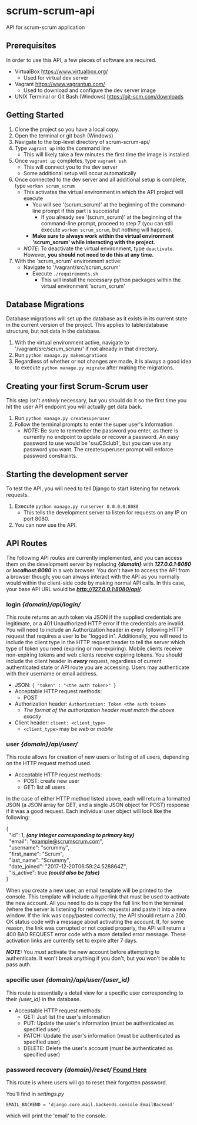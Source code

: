 # scrum-scrum-api
API for scrum-scrum application

## Prerequisites
In order to use this API, a few pieces of software are required.
- VirtualBox https://www.virtualbox.org/
  - Used for virtual dev server
- Vagrant https://www.vagrantup.com/
  - Used to download and configure the dev server image
- UNIX Terminal or Git Bash (Windows) https://git-scm.com/downloads

## Getting Started
1. Clone the project so you have a local copy.
2. Open the terminal or git bash (Windows)
3. Navigate to the top-level directory of scrum-scrum-api/
4. Type `vagrant up` into the command line
   - This will likely take a few minutes the first time the image is installed
5. Once `vagrant up` completes, type `vagrant ssh`
   - This will connect you to the dev server
   - Some additional setup will occur automatically
6. Once connected to the dev server and all additional setup is complete, type `workon scrum_scrum`
   - This activates the virtual environment in which the API project will execute
     - You will see '(scrum_scrum)' at the beginning of the command-line prompt if this part is successful
       - If you already see '(scrum_scrum)' at the beginning of the command-line prompt, proceed to step 7 (you can still execute `workon scrum_scrum`, but nothing will happen).
     - **Make sure to always work within the virtual environment 'scrum_scrum' while interacting with the project.**
   - *NOTE*: To deactivate the virtual environment, type `deactivate`. However, **you should not need to do this at any time.**
7. With the 'scrum_scrum' environment active:
   - Navigate to '/vagrant/src/scrum_scrum'
     - Execute `./requirements.sh`
       - This will install the necessary python packages within the virtual environment 'scrum_scrum'

## Database Migrations
Database migrations will set up the database as it exists in its current state in the current version of the project. This applies to table/database structure, but not data in the database.
1. With the virtual environment active, navigate to '/vagrant/src/scrum_scrum/' if not already in that directory.
2. Run `python manage.py makemigrations`
3. Regardless of whether or not changes are made, it is always a good idea to execute `python manage.py migrate` after making the migrations.

## Creating your first Scrum-Scrum user
This step isn't *entirely* necessary, but you should do it so the first time you hit the user API endpoint you will actually get data back.
1. Run `python manage.py createsuperuser`
2. Follow the terminal prompts to enter the super user's information.
   - *NOTE:* Be sure to remember the password you enter, as there is currently no endpoint to update or recover a password. An easy password to use would be 'ssuCSclub1', but you can use any password you want. The createsuperuser prompt will enforce password constraints.

## Starting the development server
To test the API, you will need to tell Django to start listening for network requests.
1. Execute `python manage.py runserver 0.0.0.0:8080`
   - This tells the development server to listen for requests on any IP on port 8080.
2. You can now use the API.

## API Routes
The following API routes are currently implemented, and you can access them on the development server by replacing **_{domain}_** with **_127.0.0.1:8080_** or **_localhost:8080_** in a web browser. You don't have to access the API from a browser though; you can always interact with the API as you normally would within the client-side code by making normal API calls. In this case, your base API URL would be **_http://127.0.0.1:8080/api/_**.
### login *{domain}/api/login/*
This route returns an auth token via JSON if the supplied credentials are legitimate, or a 401 Unauthorized HTTP error if the credentials are invalid. You will need to include an Authorization header in every following HTTP request that requires a user to be "logged in". Additionally, you will need to include the client type in the HTTP request header to tell the server
which type of token you need (expiring or non-expiring). Mobile clients
receive non-expiring tokens and web clients receive expiring tokens. You should include the client header in **_every_** request, regardless of
current authenticated state or API route you are accessing. Users may authenticate with their username or email address.
- JSON: `{ "token" : "<the auth token>" }`
- Acceptable HTTP request methods:
  - POST
- Authorization header: `Authorization: Token <the auth token>`
  - *The format of the authorization header must match the above exactly*
- Client header: `client: <client_type>`
  - `<client_type>` may be *web* or *mobile*

### user *{domain}/api/user/*
This route allows for creation of new users or listing of all users, depending on the HTTP request method used.
- Acceptable HTTP request methods:
  - POST: create new user
  - GET: list all users

In the case of either HTTP method listed above, each will return a formatted JSON (a JSON array for GET, and a single JSON object for POST) response if it was a good request. Each individual user object will look like the following:

  {  
  &nbsp;&nbsp;"id": 1, **_(any integer corresponding to primary key)_**  
  &nbsp;&nbsp;"email": "example@scrumscrum.com",  
  &nbsp;&nbsp;"username": "scrummy",  
  &nbsp;&nbsp;"first_name": "Scrum",  
  &nbsp;&nbsp;"last_name": "Scrummy",  
  &nbsp;&nbsp;"date_joined": "2017-12-20T06:59:24.528864Z",  
  &nbsp;&nbsp;"is_active": true **_(could also be false)_**  
  }  

When you create a new user, an email template will be printed to the console. This template will include a hyperlink that must be used to activate the new account. All you need to do is copy the full link from the terminal (where the server is listening for network requests) and paste it into a new window. If the link was copy/pasted correctly, the API should return a 200 OK status code with a message about activating the account. If, for some reason, the link was corrupted or not copied properly, the API will return a 400 BAD REQUEST error code with a more detailed error message. These activation links are currently set to expire after 7 days.

**_NOTE:_** You *must* activate the new account before attempting to authenticate. It won't break anything if you don't, but you won't be able to pass auth.

### specific user *{domain}/api/user/{user_id}*
This route is essentially a detail view for a specific user corresponding to their *{user_id}* in the database.
- Acceptable HTTP request methods:
  - GET: Just list the user's information
  - PUT: Update the user's information (must be authenticated as specified user)
  - PATCH: Update the user's information (must be authenticated as specified user)
  - DELETE: Delete the user's account (must be authenticated as specified user)

### password recovery *{domain}/reset/* [Found Here](https://simpleisbetterthancomplex.com/tutorial/2016/09/19/how-to-create-password-reset-view.html)
This route is where users will go to reset their forgotten password.

You'll find in *settings.py*

`EMAIL_BACKEND = 'django.core.mail.backends.console.EmailBackend'`

which will print the 'email' to the console.
